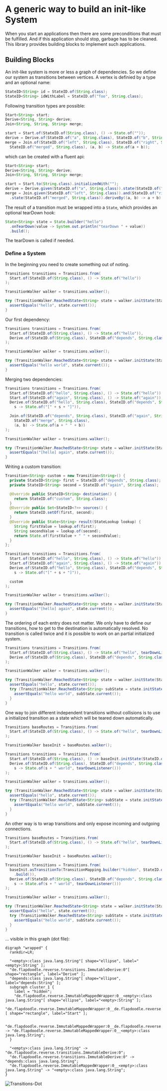 # A generic way to build an init-like System

When you start an applications then there are some preconditions that must be fulfilled. 
And if this application should stop, garbage has to be cleaned. This library provides building blocks to implement
such applications. 

## Building Blocks

An init-like system is more or less a graph of dependencies. So we define our system as transitions between vertices. 
A vertex is definied by a type and an optional name:

```java
StateID<String> id = StateID.of(String.class);
StateID<String> idWithLabel = StateID.of("foo", String.class);
```

Following transition types are possible:

```java
Start<String> start;
Derive<String, String> derive;
Join<String, String, String> merge;

start = Start.of(StateID.of(String.class), () -> State.of(""));
derive = Derive.of(StateID.of("a", String.class), StateID.of("b", String.class), State::of);
merge = Join.of(StateID.of("left", String.class), StateID.of("right", String.class),
  StateID.of("merged", String.class), (a, b) -> State.of(a + b));
```

which can be created with a fluent api:

```java
Start<String> start;
Derive<String, String> derive;
Join<String, String, String> merge;

start = Start.to(String.class).initializedWith("");
derive = Derive.given(StateID.of("a", String.class)).state(StateID.of("b", String.class)).deriveBy(it -> it);
merge = Join.given(StateID.of("left", String.class)).and(StateID.of("right", String.class))
  .state(StateID.of("merged", String.class)).deriveBy((a, b) -> a + b);
```

The result of a transition must be wrapped into a `State`, which provides an optional tearDown hook:

```java
State<String> state = State.builder("hello")
  .onTearDown(value -> System.out.println("tearDown " + value))
  .build();
```

The tearDown is called if needed.

### Define a System

In the beginning you need to create something out of noting.

```java
Transitions transitions = Transitions.from(
  Start.of(StateID.of(String.class), () -> State.of("hello"))
);

TransitionWalker walker = transitions.walker();

try (TransitionWalker.ReachedState<String> state = walker.initState(StateID.of(String.class))) {
  assertEquals("hello", state.current());
}

```

Our first dependency:

```java
Transitions transitions = Transitions.from(
  Start.of(StateID.of(String.class), () -> State.of("hello")),
  Derive.of(StateID.of(String.class), StateID.of("depends", String.class), s -> State.of(s + " world"))
);

TransitionWalker walker = transitions.walker();

try (TransitionWalker.ReachedState<String> state = walker.initState(StateID.of("depends", String.class))) {
  assertEquals("hello world", state.current());
}
```

Merging two dependencies:

```java
Transitions transitions = Transitions.from(
  Start.of(StateID.of("hello", String.class), () -> State.of("hello")),
  Start.of(StateID.of("again", String.class), () -> State.of("again")),
  Derive.of(StateID.of("hello", String.class), StateID.of("depends", String.class),
    s -> State.of("[" + s + "]")),

  Join.of(StateID.of("depends", String.class), StateID.of("again", String.class),
    StateID.of("merge", String.class),
    (a, b) -> State.of(a + " " + b))
);

TransitionWalker walker = transitions.walker();

try (TransitionWalker.ReachedState<String> state = walker.initState(StateID.of("merge", String.class))) {
  assertEquals("[hello] again", state.current());
}
```

Writing a custom transition:

```java
Transition<String> custom = new Transition<String>() {
  private StateID<String> first = StateID.of("depends", String.class);
  private StateID<String> second = StateID.of("again", String.class);

  @Override public StateID<String> destination() {
    return StateID.of("custom", String.class);
  }
  @Override public Set<StateID<?>> sources() {
    return StateID.setOf(first, second);
  }
  @Override public State<String> result(StateLookup lookup) {
    String firstValue = lookup.of(first);
    String secondValue = lookup.of(second);
    return State.of(firstValue + " " + secondValue);
  }
};

Transitions transitions = Transitions.from(
  Start.of(StateID.of("hello", String.class), () -> State.of("hello")),
  Start.of(StateID.of("again", String.class), () -> State.of("again")),
  Derive.of(StateID.of("hello", String.class), StateID.of("depends", String.class),
    s -> State.of("[" + s + "]")),

  custom
);

TransitionWalker walker = transitions.walker();

try (TransitionWalker.ReachedState<String> state = walker.initState(StateID.of("custom", String.class))) {
  assertEquals("[hello] again", state.current());
}
```

The ordering of each entry does not matter. We only have to define our transitions, how to get to the destination is automatically resolved.
No transition is called twice and it is possible to work on an partial initialized system.

```java
Transitions transitions = Transitions.from(
  Start.of(StateID.of(String.class), () -> State.of("hello", tearDownListener())),
  Derive.of(StateID.of(String.class), StateID.of("depends", String.class), s -> State.of(s + " world", tearDownListener()))
);

TransitionWalker walker = transitions.walker();

try (TransitionWalker.ReachedState<String> state = walker.initState(StateID.of(String.class))) {
  assertEquals("hello", state.current());
  try (TransitionWalker.ReachedState<String> subState = state.initState(StateID.of("depends", String.class))) {
    assertEquals("hello world", subState.current());
  }
}
```

One way to join different independent transitions without collisions is to use a initialized
transition as a state which will be teared down automatically.

```java
Transitions baseRoutes = Transitions.from(
  Start.of(StateID.of(String.class), () -> State.of("hello", tearDownListener()))
);

TransitionWalker baseInit = baseRoutes.walker();

Transitions transitions = Transitions.from(
  Start.of(StateID.of(String.class), () -> baseInit.initState(StateID.of(String.class)).asState()),
  Derive.of(StateID.of(String.class), StateID.of("depends", String.class),
    s -> State.of(s + " world", tearDownListener()))
);

TransitionWalker walker = transitions.walker();

try (TransitionWalker.ReachedState<String> state = walker.initState(StateID.of(String.class))) {
  assertEquals("hello", state.current());
  try (TransitionWalker.ReachedState<String> subState = state.initState(StateID.of("depends", String.class))) {
    assertEquals("hello world", subState.current());
  }
}
```

An other way is to wrap transitions and only expose incoming and outgoing connections.

```java
Transitions baseRoutes = Transitions.from(
  Start.of(StateID.of(String.class), () -> State.of("hello", tearDownListener()))
);

TransitionWalker baseInit = baseRoutes.walker();

Transitions transitions = Transitions.from(
  baseInit.asTransitionTo(TransitionMapping.builder("hidden", StateID.of(String.class))
    .build()),
  Derive.of(StateID.of(String.class), StateID.of("depends", String.class),
    s -> State.of(s + " world", tearDownListener()))
);

TransitionWalker walker = transitions.walker();

try (TransitionWalker.ReachedState<String> state = walker.initState(StateID.of(String.class))) {
  assertEquals("hello", state.current());
  try (TransitionWalker.ReachedState<String> subState = state.initState(StateID.of("depends", String.class))) {
    assertEquals("hello world", subState.current());
  }
}

```

... visible in this graph (dot file):

```
digraph "wrapped" {
  rankdir=LR;

  "<empty>:class java.lang.String"[ shape="ellipse", label="<empty>:String" ];
  "de.flapdoodle.reverse.transitions.ImmutableDerive:0"[ shape="rectangle", label="Derive" ];
  "depends:class java.lang.String"[ shape="ellipse", label="depends:String" ];
  subgraph cluster_1 {
    label = "hidden";
    "de.flapdoodle.reverse.ImmutableMappedWrapper:0__<empty>:class java.lang.String"[ shape="ellipse", label="<empty>:String" ];
    "de.flapdoodle.reverse.ImmutableMappedWrapper:0__de.flapdoodle.reverse.transitions.ImmutableStart:0"[ shape="rectangle", label="Start" ];

    "de.flapdoodle.reverse.ImmutableMappedWrapper:0__de.flapdoodle.reverse.transitions.ImmutableStart:0" -> "de.flapdoodle.reverse.ImmutableMappedWrapper:0__<empty>:class java.lang.String";
  }

  "<empty>:class java.lang.String" -> "de.flapdoodle.reverse.transitions.ImmutableDerive:0";
  "de.flapdoodle.reverse.transitions.ImmutableDerive:0" -> "depends:class java.lang.String";
  "de.flapdoodle.reverse.ImmutableMappedWrapper:0__<empty>:class java.lang.String" -> "<empty>:class java.lang.String";
}

```

![Transitions-Dot](HowToBuildAndUseTransitions.svg)